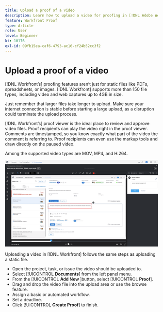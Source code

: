 ```yaml
---
title: Upload a proof of a video
description: Learn how to upload a video for proofing in [!DNL Adobe Workfront].
feature: Workfront Proof
type: Article
role: User
level: Beginner
kt: 10176
exl-id: 09fb15ea-caf6-4793-ac16-cf24b52cc3f2
---
```

# Upload a proof of a video

[!DNL Workfront’s] proofing features aren’t just for static files like PDFs, spreadsheets, or images. [!DNL Workfront] supports more than 150 file types, including video and web captures up to 4GB in size.

Just remember that larger files take longer to upload. Make sure your internet connection is stable before starting a large upload, as a disruption could terminate the upload process.

<!-- For a complete list of uploadable file types, see the article, Supported proofing file types. -->

[!DNL Workfront’s] proof viewer is the ideal place to review and approve video files. Proof recipients can play the video right in the proof viewer. Comments are timestamped, so you know exactly what part of the video the comment is referring to. Proof recipients can even use the markup tools and draw directly on the paused video.

Among the supported video types are MOV, MP4, and H.264. <!-- Check the supported file types list to make sure the video type you use is compatible with Workfront’s proofing features.-->

![An image of markup on a video proof file.](assets/upload-a-proof-of-a-video.png)

Uploading a video in [!DNL Workfront] follows the same steps as uploading a static file.

* Open the project, task, or issue the video should be uploaded to.
* Select [!UICONTROL **Documents**] from the left panel menu.
* From the [!UICONTROL **Add New** ]button, select [!UICONTROL **Proof**].
* Drag and drop the video file into the upload area or use the browse feature.
* Assign a basic or automated workflow.
* Set a deadline.
* Click [!UICONTROL **Create Proof**] to finish.

